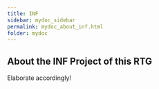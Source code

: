 ```yaml
---
title: INF
sidebar: mydoc_sidebar
permalink: mydoc_about_inf.html
folder: mydoc
---
```


## About the INF Project of this RTG

Elaborate accordingly!


